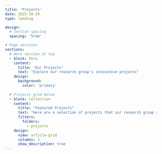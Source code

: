 ```yaml
---
title: 'Projects'
date: 2025-10-20
type: landing

design:
  # Section spacing
  spacing: '5rem'

# Page sections
sections:
  # Hero section at top
  - block: hero
    content:
      title: "Our Projects"
      text: "Explore our research group's innovative projects"
    design:
      background:
        color: 'primary'
  
  # Projects grid below
  - block: collection
    content:
      title: "Featured Projects"
      text: "Here are a selection of projects that our research group are currently working on."
      filters:
        folders:
          - projects
    design:
      view: article-grid
      columns: 3
      show_description: true
---
```

